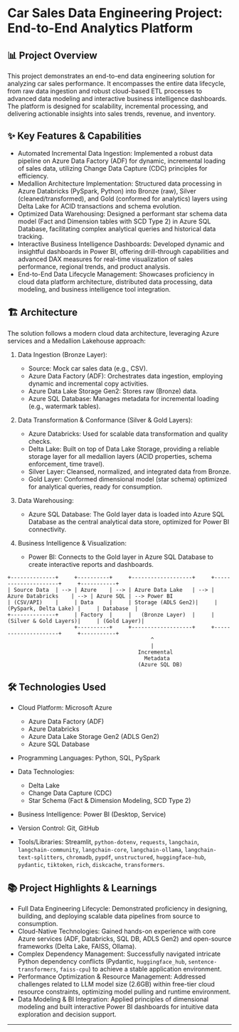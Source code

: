 
# Car Sales Data Engineering Project: End-to-End Analytics Platform

## 📊 Project Overview

This project demonstrates an end-to-end data engineering solution for analyzing car sales performance. It encompasses the entire data lifecycle, from raw data ingestion and robust cloud-based ETL processes to advanced data modeling and interactive business intelligence dashboards. The platform is designed for scalability, incremental processing, and delivering actionable insights into sales trends, revenue, and inventory.

## ✨ Key Features & Capabilities

  * Automated Incremental Data Ingestion: Implemented a robust data pipeline on Azure Data Factory (ADF) for dynamic, incremental loading of sales data, utilizing Change Data Capture (CDC) principles for efficiency.
  * Medallion Architecture Implementation: Structured data processing in Azure Databricks (PySpark, Python) into Bronze (raw), Silver (cleaned/transformed), and Gold (conformed for analytics) layers using Delta Lake for ACID transactions and schema evolution.
  * Optimized Data Warehousing: Designed a performant star schema data model (Fact and Dimension tables with SCD Type 2) in Azure SQL Database, facilitating complex analytical queries and historical data tracking.
  * Interactive Business Intelligence Dashboards: Developed dynamic and insightful dashboards in Power BI, offering drill-through capabilities and advanced DAX measures for real-time visualization of sales performance, regional trends, and product analysis.
  * End-to-End Data Lifecycle Management: Showcases proficiency in cloud data platform architecture, distributed data processing, data modeling, and business intelligence tool integration.

## 🏗️ Architecture

The solution follows a modern cloud data architecture, leveraging Azure services and a Medallion Lakehouse approach:

1.  Data Ingestion (Bronze Layer):

      * Source: Mock car sales data (e.g., CSV).
      * Azure Data Factory (ADF): Orchestrates data ingestion, employing dynamic and incremental copy activities.
      * Azure Data Lake Storage Gen2: Stores raw (Bronze) data.
      * Azure SQL Database: Manages metadata for incremental loading (e.g., watermark tables).

2.  Data Transformation & Conformance (Silver & Gold Layers):

      * Azure Databricks: Used for scalable data transformation and quality checks.
      * Delta Lake: Built on top of Data Lake Storage, providing a reliable storage layer for all medallion layers (ACID properties, schema enforcement, time travel).
      * Silver Layer: Cleansed, normalized, and integrated data from Bronze.
      * Gold Layer: Conformed dimensional model (star schema) optimized for analytical queries, ready for consumption.

3.  Data Warehousing:

      * Azure SQL Database: The Gold layer data is loaded into Azure SQL Database as the central analytical data store, optimized for Power BI connectivity.

4.  Business Intelligence & Visualization:

      * Power BI: Connects to the Gold layer in Azure SQL Database to create interactive reports and dashboards.

<!-- end list -->

```
+--------------+     +----------+     +-------------------+     +---------------------+     +-----------+
| Source Data  | --> | Azure    | --> | Azure Data Lake   | --> | Azure Databricks    | --> | Azure SQL | --> Power BI
| (CSV/API)    |     | Data     |     | Storage (ADLS Gen2)|     | (PySpark, Delta Lake) |     | Database  |
+--------------+     | Factory  |     |   (Bronze Layer)  |     | (Silver & Gold Layers)|     | (Gold Layer)|
                     +----------+     +-------------------+     +---------------------+     +-----------+
                                             ^
                                             |
                                         Incremental
                                           Metadata
                                         (Azure SQL DB)
```

## 🛠️ Technologies Used

  * Cloud Platform: Microsoft Azure
      * Azure Data Factory (ADF)
      * Azure Databricks
      * Azure Data Lake Storage Gen2 (ADLS Gen2)
      * Azure SQL Database
  * Programming Languages: Python, SQL, PySpark
  * Data Technologies:
      * Delta Lake
      * Change Data Capture (CDC)
      * Star Schema (Fact & Dimension Modeling, SCD Type 2)
      
  * Business Intelligence: Power BI (Desktop, Service)
  * Version Control: Git, GitHub
  * Tools/Libraries: Streamlit, `python-dotenv`, `requests`, `langchain`, `langchain-community`, `langchain-core`, `langchain-ollama`, `langchain-text-splitters`, `chromadb`, `pypdf`, `unstructured`, `huggingface-hub`, `pydantic`, `tiktoken`, `rich`, `diskcache`, `transformers`.



## 📚 Project Highlights & Learnings

  * Full Data Engineering Lifecycle: Demonstrated proficiency in designing, building, and deploying scalable data pipelines from source to consumption.
  * Cloud-Native Technologies: Gained hands-on experience with core Azure services (ADF, Databricks, SQL DB, ADLS Gen2) and open-source frameworks (Delta Lake, FAISS, Ollama).
  * Complex Dependency Management: Successfully navigated intricate Python dependency conflicts (Pydantic, `huggingface_hub`, `sentence-transformers`, `faiss-cpu`) to achieve a stable application environment.
  * Performance Optimization & Resource Management: Addressed challenges related to LLM model size (2.6GB) within free-tier cloud resource constraints, optimizing model pulling and runtime environment.
  * Data Modeling & BI Integration: Applied principles of dimensional modeling and built interactive Power BI dashboards for intuitive data exploration and decision support.



-----
